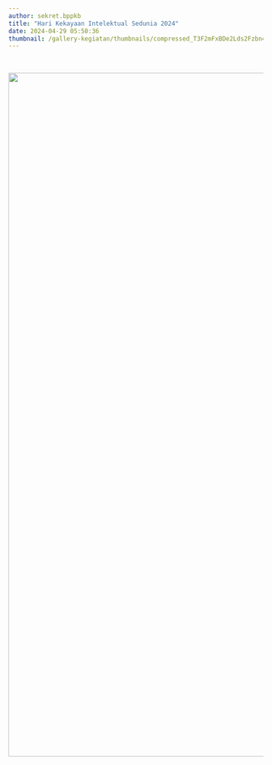 ```yaml
---
author: sekret.bppkb
title: "Hari Kekayaan Intelektual Sedunia 2024"
date: 2024-04-29 05:50:36
thumbnail: /gallery-kegiatan/thumbnails/compressed_T3F2mFxBDe2Lds2Fzbn4NjlECmLgw6FkpGYcEc8E.png
---
```


<p>&nbsp;</p>
<p><img src="/images/ByzlJyMDbhzQyPsabV78.png" alt="" width="1082" height="1350" /></p>
<p><img src="/images/0Qn5tB2IdnKIHM7ZQ1yx.png" alt="" /></p>
